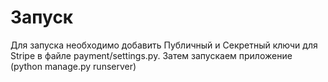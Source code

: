 # Запуск
Для запуска необходимо добавить Публичный и Секретный ключи для Stripe в файле payment/settings.py.
Затем запускаем приложение (python manage.py runserver)